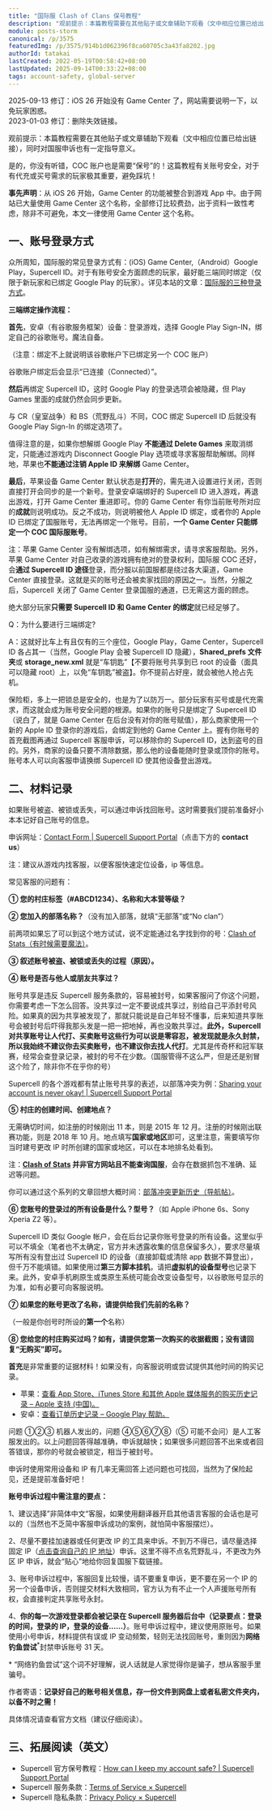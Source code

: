 ```yaml
---
title: "国际服 Clash of Clans 保号教程"
description: "观前提示：本篇教程需要在其他贴子或文章辅助下观看（文中相应位置已给出链接），同时对国服申诉也有一定指导意义。是的，你没有听错，COC 账户也是需要”保号”的！这篇教程有关账号安全，对于有代充或买号需求的玩家极其重要，避免踩坑！"
module: posts-storm
canonical: /p/3575
featuredImg: /p/3575/914b1d062396f8ca60705c3a43fa8202.jpg
authorId: tatakai
lastCreated: 2022-05-19T00:58:42+08:00
lastUpdated: 2025-09-14T00:33:22+08:00
tags: account-safety, global-server
---
```


<PostHistory>
2025-09-13 修订：iOS 26 开始没有 Game Center 了，网站需要说明一下，以免玩家困惑。<br>
2023-01-03 修订：删除失效链接。
</PostHistory>

观前提示：本篇教程需要在其他贴子或文章辅助下观看（文中相应位置已给出链接），同时对国服申诉也有一定指导意义。

是的，你没有听错，COC 账户也是需要“保号”的！这篇教程有关账号安全，对于有代充或买号需求的玩家极其重要，避免踩坑！

**事先声明**：从 iOS 26 开始，Game Center 的功能被整合到游戏 App 中。由于网站已大量使用 Game Center 这个名称，全部修订比较费劲，出于资料一致性考虑，除非不可避免，本文一律使用 Game Center 这个名称。

## 一、账号登录方式

众所周知，国际服的常见登录方式有：(iOS) Game Center,（Android）Google Play，Supercell ID。对于有账号安全方面顾虑的玩家，最好能三端同时绑定（仅限于新玩家和已绑定 Google Play 的玩家）。详见本站的文章：[国际服的三种登录方式](/p/3114)。

**三端绑定操作流程：**

**首先**，安卓（有谷歌服务框架）设备：登录游戏，选择 Google Play Sign-IN，绑定自己的谷歌账号。魔法自备。

<Pic src="/p/3575/914b1d062396f8ca60705c3a43fa8202.jpg" width="780" height="570" alt="" />

（注意：绑定不上就说明该谷歌帐户下已绑定另一个 COC 账户）

谷歌账户绑定后会显示“已连接（Connected）”。

**然后**再绑定 Supercell ID，这时 Google Play 的登录选项会被隐藏，但 Play Games 里面的成就仍然会同步更新。

与 CR（皇室战争）和 BS（荒野乱斗）不同，COC 绑定 Supercell ID 后就没有 Google Play Sign-In 的绑定选项了。

<Pic src="/p/3575/ee447c5af4b1972f653994ff9d217ad0.png" width="960" height="432" caption="Supercell ID 登录图" alt="" />

值得注意的是，如果你想解绑 Google Play **不能通过 Delete Games** 来取消绑定，只能通过游戏内 Disconnect Google Play 选项或寻求客服帮助解绑。同样地，苹果也**不能通过注销 Apple ID 来解绑** Game Center。

<Pic src="/p/3575/3a10520fb82aa36dae99d681d7b0dfdb.png" width="892" height="960" alt="" />

**最后**，苹果设备 Game Center 默认状态是**打开**的，需先进入设置进行关闭，否则直接打开会同步的是一个新号。登录安卓端绑好的 Supercell ID 进入游戏，再退出游戏，打开 Game Center 重进即可。你的 Game Center 有你当前账号所对应的**成就**则说明成功。反之不成功，则说明被他人 Apple ID 绑定，或者你的 Apple ID 已绑定了国服账号，无法再绑定一个账号。目前，**一个 Game Center 只能绑定一个 COC 国际服账号**。

<Pic src="/p/3575/2ea76b3cec54a11c9970c7b547af7604.png" width="501" height="576" alt="" />

注：苹果 Game Center 没有解绑选项，如有解绑需求，请寻求客服帮助。另外，苹果 Game Center 对自己收录的游戏拥有绝对的登录权利，国际服 COC 还好，会**通过 Supercell ID 途径**登录，而分服以前国服都是绕过各大渠道，Game Center 直接登录。这就是买的账号还会被卖家找回的原因之一。当然，分服之后，Supercell 关闭了 Game Center 登录国服的通道，已无需这方面的顾虑。

绝大部分玩家**只需要 Supercell ID 和 Game Center 的绑定**就已经足够了。

<Pic src="/p/3575/1d93c085e9e4fd014669c0f8772d8a2a.png" width="1366" height="487" caption="国际服 COC 登录渠道示意图，storage.xml 这里应为 storage_new.xml" alt="" />

Q：为什么要进行三端绑定?

A：这就好比车上有且仅有的三个座位，Google Play，Game Center，Supercell ID 各占其一（当然，Google Play 会被 Supercell ID 隐藏），**Shared_prefs 文件夹**或 **storage_new.xml** 就是“车钥匙”【不要将账号共享到已 root 的设备（面具可以隐藏 root）上，以免“车钥匙”被盗】。你不提前占好座，就会被他人抢占先机。

保险柜，多上一把锁总是安全的，也是为了以防万一。部分玩家有买号或是代充需求，而这就会成为账号安全问题的根源。如果你的账号只是绑定了 Supercell ID（说白了，就是 Game Center 在后台没有对你的账号赋值），那么商家使用一个新的 Apple ID 登录你的游戏后，会绑定到他的 Game Center 上。握有你账号的首充截图再通过 Supercell 客服申诉，可以移除你的 Supercell ID，达到盗号的目的。另外，商家的设备只要不清除数据，那么他的设备能随时登录或顶你的账号。账号本人可以向客服申请换绑 Supercell ID 使其他设备登出游戏。

## 二、材料记录

如果账号被盗、被锁或丢失，可以通过申诉找回账号。这时需要我们提前准备好小本本记好自己账号的信息。

申诉网址：[Contact Form | Supercell Support Portal](https://help.supercellsupport.com/clash-of-clans/en/articles/contact-form.html)（点击下方的 **contact us**）

注：建议从游戏内找客服，以便客服快速定位设备，ip 等信息。

常见客服的问题有：

<Pic src="/p/3575/df15ee193b82b201a858fbefd3e815c4.jpg" width="450" height="768" alt="" />

**① 您的村庄标签（#ABCD1234）、名称和大本营等级？**

**② 您加入的部落名称？**（没有加入部落，就填“无部落”或“No clan”）

前两项如果忘了可以到这个地方试试，说不定能通过名字找到你的号：[Clash of Stats（有时候需要魔法）](https://www.clashofstats.com/cn)。

**③ 叙述账号被盗、被锁或丢失的过程（原因）。**

**④ 账号是否与他人或朋友共享过？**

账号共享是违反 Supercell 服务条款的，容易被封号，如果客服问了你这个问题，你需要考虑一下怎么回答。没共享过一定不要说成共享过，别给自己平添封号风险。如果真的因为共享被发现了，那就只能说是自己年轻不懂事，后来知道共享账号会被封号后吓得我那头发是一把一把地掉，再也没敢共享过。**此外，Supercell 对共享账号让人代打、买卖账号这些行为可以说是零容忍，被发现就是永久封禁，所以我始终不建议你去买卖账号，也不建议你去找人代打**。尤其是传奇杯和冠军联赛，经常会查登录记录，被封的号不在少数。（国服管得不这么严，但是还是别冒这个险了，除非你不在乎你的号）

Supercell 的各个游戏都有禁止账号共享的表述，以部落冲突为例：[Sharing your account is never okay! | Supercell Support Portal](https://help.supercellsupport.com/clash-of-clans/en/articles/sharing-your-account-is-never-ok.html)

**⑤ 村庄的创建时间、创建地点？**

无需确切时间，如注册的时候刚出 11 本，则是 2015 年 12 月。注册的时候刚出联赛功能，则是 2018 年 10 月。地点填写**国家或地区**即可，这里注意，需要填写你当时建号更改 IP 时所创建的国家或地区，可以在本地排名处看到。

注：**[Clash of Stats](https://www.clashofstats.com/cn) 并非官方网站且不能查询国服**，会存在数据抓包不准确、延迟等问题。

你可以通过这个系列的文章回想大概时间：[部落冲突更新历史（导航帖）](/p/1384)。

**⑥ 您账号的登录过的所有设备是什么？型号？**（如 Apple iPhone 6s、Sony Xperia Z2 等）。

Supercell ID 类似 Google 帐户，会在后台记录你账号登录的所有设备。这里似乎可以不填全（笔者也不太确定，官方并未透露收集的信息保留多久），要求尽量填写所有没有登出过 Supercell ID 的设备（直接卸载或清除 app 数据不算登出），但千万不能填错。如果使用过**第三方脚本挂机**，请把**虚拟机的设备型号**也记录下来。此外，安卓手机刷原生或类原生系统可能会改变设备型号，以谷歌账号显示的为准，如有必要可向客服说明。

**⑦ 如果您的账号更改了名称，请提供给我们先前的名称？**

（一般是你创号时所设的**第一个**名称）

**⑧ 您给您的村庄购买过吗？如有，请提供您第一次购买的收据截图；没有请回复“无购买”即可。**

**首充**是非常重要的证据材料！如果没有，向客服说明或尝试提供其他时间的购买记录。

- 苹果：[查看 App Store、iTunes Store 和其他 Apple 媒体服务的购买历史记录 – Apple 支持 (中国)。](https://support.apple.com/zh-cn/HT204088)
- 安卓：[查看订单历史记录 – Google Play 帮助。](https://support.google.com/googleplay/answer/2850369)

问题 ①②③ 机器人发出的，问题 ④⑤⑥⑦⑧（⑤ 可能不会问）是人工客服发出的。以上问题回答得越准确，申诉就越快；如果很多问题回答不出来或者回答错误，那你的号就会被锁定，相当于被封号。

申诉时使用常用设备和 IP 有几率无需回答上述问题也可找回，当然为了保险起见，还是提前准备好吧！

**账号申诉过程中需注意的要点：**

1、建议选择”非简体中文“客服，如果使用翻译器开启其他语言客服的会话也是可以的（当然也不乏简中客服申诉成功的案例，就怕简中客服摆烂）。

2、尽量不要挂加速器或任何更改 IP 的工具来申诉。不到万不得已，请尽量选择固定 IP（[点击查询自己的 IP 地址](http://ip111.cn/)）申诉。这里不得不点名荒野乱斗，不更改为外区 IP 申诉，就会“贴心”地给你回复国服下载链接。

3、账号申诉过程中，客服回复比较慢，请不要重复申诉，更不要在另一个 IP 的另一个设备申诉，否则提交材料大致相同，官方认为有不止一个人声援账号所有权，会直接判定共享账号永封。

4、**你的每一次游戏登录都会被记录在 Supercell 服务器后台中（记录要点：登录的时间，登录的 IP，登录的设备……）**。账号申诉过程中，建议使用原账号。如果使用小号申诉，材料提供有误或 IP 变动频繁，轻则无法找回账号，重则因为**网络钓鱼尝试**<sup>*</sup>封禁申诉账号 31 天。

\* “网络钓鱼尝试”这个词不好理解，说人话就是人家觉得你是骗子，想从客服手里骗号。 

<Pic src="/p/3575/3ad80baf2d37fb6833ebbb7031fd177a.jpg" width="913" height="653" alt="" />

作者寄语：**记录好自己的账号相关信息，存一份文件到网盘上或者私密文件夹内，以备不时之需！**

具体情况请查看官方文档（建议仔细阅读）。

## 三、拓展阅读（英文）

- Supercell 官方保号教程：[How can I keep my account safe? | Supercell Support Portal](https://support.supercell.com/clash-of-clans/en/articles/how-can-i-keep-my-account-safe.html)
- Supercell 服务条款：[Terms of Service × Supercell](https://supercell.com/en/terms-of-service/)
- Supercell 隐私条款：[Privacy Policy × Supercell](https://supercell.com/en/privacy-policy/)